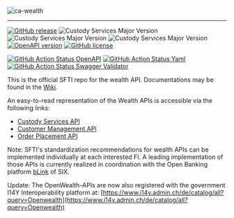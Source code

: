<!-- ![SFTI_Banner](https://user-images.githubusercontent.com/116151702/232762217-ac254483-0d25-4234-857b-376ff8dbb1e7.png) -->
![ca-wealth](https://user-images.githubusercontent.com/116151702/236239144-3c899e32-a88c-4890-816e-ec45bcadc6e1.png)

---
[![GitHub release](https://img.shields.io/github/release/swissfintechinnovations/ca-wealth?color=blue)](https://github.com/swissfintechinnovations/ca-wealth/releases/)
![Custody Services Major Version](https://img.shields.io/badge/custody_services-v3-blue)
![Custody Services Major Version](https://img.shields.io/badge/customer_management-v2-blue)
![Custody Services Major Version](https://img.shields.io/badge/order_placement-v2-blue)
[![OpenAPI version](https://img.shields.io/badge/dynamic/yaml?url=https%3A%2F%2Fgithub.com%2Fswissfintechinnovations%2Fca-wealth%2Fraw%2Fmain%2FcustodyServicesAPI.yaml&query=openapi&prefix=v&label=OpenAPI&color=blue)](https://swagger.io/resources/open-api/)
[![GitHub license](https://img.shields.io/github/license/swissfintechinnovations/ca-wealth?color=de980d)](https://github.com/swissfintechinnovations/ca-wealth/blob/main/LICENSE)


[![GitHub Action Status OpenAPI](https://img.shields.io/github/actions/workflow/status/swissfintechinnovations/ca-wealth/lint-openapi.yaml?branch=main&label=openapi%20checks)](https://github.com/swissfintechinnovations/ca-wealth/actions/workflows/lint-openapi.yaml)
[![GitHub Action Status Yaml](https://img.shields.io/github/actions/workflow/status/swissfintechinnovations/ca-wealth/lint-yaml.yaml?branch=main&label=yaml%20checks)](https://github.com/swissfintechinnovations/ca-wealth/actions/workflows/lint-yaml.yaml)
[![GitHub Action Status Swagger Validator](https://img.shields.io/github/actions/workflow/status/swissfintechinnovations/ca-wealth/swagger-validator.yaml?branch=main&label=swagger%20validation)](https://github.com/swissfintechinnovations/ca-wealth/actions/workflows/swagger-validator.yaml)

This is the official SFTI repo for the wealth API. Documentations may be found in the [Wiki](https://github.com/swissfintechinnovations/ca-wealth/wiki).

An easy-to-read representation of the Wealth APIs is accessible via the following links:
- [Custody Services API](https://editor.swagger.io/?url=https://raw.githubusercontent.com/swissfintechinnovations/ca-wealth/refs/heads/main/custodyServicesAPI.yaml)
- [Customer Management API](https://editor.swagger.io/?url=https://raw.githubusercontent.com/swissfintechinnovations/ca-wealth/main/CustomerManagement.yaml)
- [Order Placement API](https://editor.swagger.io/?url=https://raw.githubusercontent.com/swissfintechinnovations/ca-wealth/main/OrderPlacement.yaml)

Note: SFTI's standardization recommendations for wealth APIs can be implemented individually at each interested FI. A leading implementation of those APIs is currently realized in coordination with the Open Banking platform [bLink](https://blink.six-group.com/) of SIX.

Update: The OpenWealth-APIs are now also registered with the government I14Y Interoperability platform at: [https://www.i14y.admin.ch/de/catalog/all?query=Openwealth](https://www.i14y.admin.ch/de/catalog/all?query=Openwealth) 
